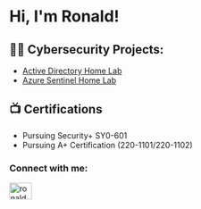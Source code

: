 <h1>Hi, I'm Ronald! </h1>

<h2>👨‍💻 Cybersecurity Projects:</h2>

  - [Active Directory Home Lab](https://github.com/ronaldnguyen/ActiveDirectoryLab)
  - [Azure Sentinel Home Lab](https://github.com/ronaldnguyen/SentinelLab/blob/main/README.md)

<h2>📺 Certifications</h2>

- Pursuing Security+ SY0-601
- Pursuing A+ Certification (220-1101/220-1102)


<h3 align="left">Connect with me:</h3>
<p align="left">
<a href="https://linkedin.com/in/ronaldnguyen" target="blank"><img align="center" src="https://raw.githubusercontent.com/rahuldkjain/github-profile-readme-generator/master/src/images/icons/Social/linked-in-alt.svg" alt="ronaldnguyen" height="30" width="40" /></a>
</p>
